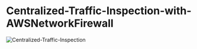 # Centralized-Traffic-Inspection-with-AWSNetworkFirewall


![Centralized-Traffic-Inspection](https://github.com/user-attachments/assets/d21d6824-2d20-4d63-89d3-23efbe1891eb)
